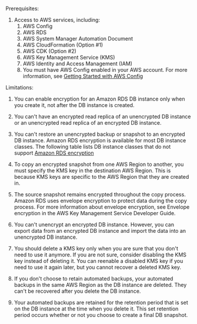 Prerequisites:

1. Access to AWS services, including:
    1. AWS Config
    2. AWS RDS
    3. AWS System Manager Automation Document
    4. AWS CloudFormation (Option #1)
    5. AWS CDK (Option #2)
    6. AWS Key Management Service (KMS) 
    7. AWS Identity and Access Management (IAM)
    8. You must have AWS Config enabled in your AWS account. For more information, see [Getting Started with AWS Config](https://docs.aws.amazon.com/config/latest/developerguide/getting-started.html)

Limitations:

1. You can enable encryption for an Amazon RDS DB instance only when you create it, not after the DB instance is created.

2. You can't have an encrypted read replica of an unencrypted DB instance or an unencrypted read replica of an encrypted DB instance.

3. You can't restore an unencrypted backup or snapshot to an encrypted DB instance.
Amazon RDS encryption is available for most DB instance classes. The following table lists DB instance classes that do not support [Amazon RDS encryption](https://docs.aws.amazon.com/AmazonRDS/latest/UserGuide/Overview.Encryption.html)

4. To copy an encrypted snapshot from one AWS Region to another, you must specify the KMS key in the destination AWS Region. This is because KMS keys are specific to the AWS Region that they are created in.

5. The source snapshot remains encrypted throughout the copy process. Amazon RDS uses envelope encryption to protect data during the copy process. For more information about envelope encryption, see Envelope encryption in the AWS Key Management Service Developer Guide.

6. You can't unencrypt an encrypted DB instance. However, you can export data from an encrypted DB instance and import the data into an unencrypted DB instance.

7. You should delete a KMS key only when you are sure that you don't need to use it anymore. If you are not sure, consider disabling the KMS key instead of deleting it. You can reenable a disabled KMS key if you need to use it again later, but you cannot recover a deleted KMS key. 

8. If you don't choose to retain automated backups, your automated backups in the same AWS Region as the DB instance are deleted. They can't be recovered after you delete the DB instance. 

9. Your automated backups are retained for the retention period that is set on the DB instance at the time when you delete it. This set retention period occurs whether or not you choose to create a final DB snapshot. 
